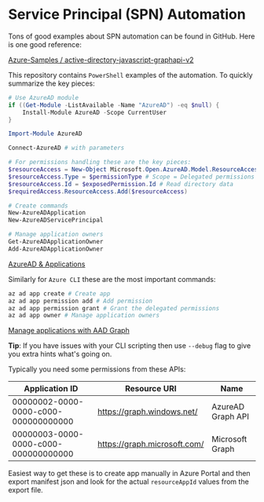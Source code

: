 # Service Principal (SPN) Automation

Tons of good examples about SPN automation can be found
in GitHub. Here is one good reference:

[Azure-Samples / active-directory-javascript-graphapi-v2](https://github.com/Azure-Samples/active-directory-javascript-graphapi-v2/tree/quickstart/AppCreationScripts)

This repository contains `PowerShell` examples of the automation.
To quickly summarize the key pieces:

```powershell
# Use AzureAD module
if ((Get-Module -ListAvailable -Name "AzureAD") -eq $null) {
    Install-Module AzureAD -Scope CurrentUser
}

Import-Module AzureAD

Connect-AzureAD # with parameters

# For permissions handling these are the key pieces:
$resourceAccess = New-Object Microsoft.Open.AzureAD.Model.ResourceAccess
$resourceAccess.Type = $permissionType # Scope = Delegated permissions | Role = Application permissions
$resourceAccess.Id = $exposedPermission.Id # Read directory data
$requiredAccess.ResourceAccess.Add($resourceAccess)

# Create commands
New-AzureADApplication
New-AzureADServicePrincipal

# Manage application owners
Get-AzureADApplicationOwner
Add-AzureADApplicationOwner
```

[AzureAD & Applications](https://docs.microsoft.com/en-us/powershell/module/azuread/?view=azureadps-2.0#applications)

Similarly for `Azure CLI` these are the most important commands:

```bash
az ad app create # Create app
az ad app permission add # Add permission
az ad app permission grant # Grant the delegated permissions
az ad app owner # Manage application owners
```

[Manage applications with AAD Graph](https://docs.microsoft.com/en-us/cli/azure/ad/app?view=azure-cli-latest)

**Tip**: If you have issues with your CLI scripting then use `--debug`
flag to give you extra hints what's going on.

Typically you need some permissions from these APIs:

| Application ID   | Resource URI   | Name   |
|---|---|---|
| 00000002-0000-0000-c000-000000000000 | https://graph.windows.net/ | AzureAD Graph API |
| 00000003-0000-0000-c000-000000000000 | https://graph.microsoft.com/ | Microsoft Graph |

Easiest way to get these is to create app manually in Azure Portal and then export
manifest json and look for the actual `resourceAppId` values from the export file.
